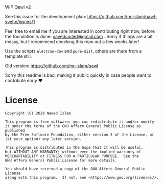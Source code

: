 WIP Qawl v2

See this issue for the development plan: https://github.com/mr-islam/qawl-svelte/issues/1

Feel free to email me if you are interested in contributing right now, before the foundation is done: navedcoded@gmail.com . Sorry if things are a bit messy, but I recommend checking this repo out a few weeks later!

Use the scripts `electron-dev` and `pure-dist`, others are there from a template still.

Old version: https://github.com/mr-islam/qawl

Sorry this readme is bad, making it public quickly in case people want to contribute early ♥

# License

    Copyright (C) 2020 Naved Islam

    This program is free software: you can redistribute it and/or modify
    it under the terms of the GNU Affero General Public License as published
    by the Free Software Foundation, either version 3 of the License, or
    (at your option) any later version.

    This program is distributed in the hope that it will be useful,
    but WITHOUT ANY WARRANTY; without even the implied warranty of
    MERCHANTABILITY or FITNESS FOR A PARTICULAR PURPOSE.  See the
    GNU Affero General Public License for more details.

    You should have received a copy of the GNU Affero General Public License
    along with this program.  If not, see <https://www.gnu.org/licenses/>.
